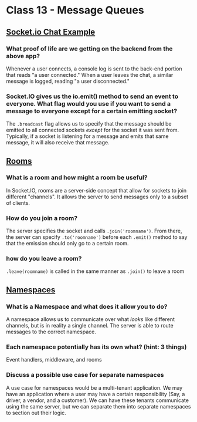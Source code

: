 # Class 13 - Message Queues

## [Socket.io Chat Example](https://socket.io/get-started/chat/)

### What proof of life are we getting on the backend from the above app?

Whenever a user connects, a console log is sent to the back-end portion that reads "a user connected." When a user leaves the chat, a similar message is logged, reading "a user disconnected."

### Socket.IO gives us the io.emit() method to send an event to everyone. What flag would you use if you want to send a message to everyone except for a certain emitting socket?
The `.broadcast` flag allows us to specify that the message should be emitted to all connected sockets _except_ for the socket it was sent from. Typically, if a socket is listening for a message and emits that same message, it will also receive that message.

## [Rooms](https://socket.io/docs/v4/rooms)

### What is a room and how might a room be useful?

In Socket.IO, rooms are a server-side concept that allow for sockets to join different "channels". It allows the server to send messages only to a subset of clients.

### How do you join a room?

The server specifies the socket and calls `.join('roomname')`. From there, the server can specify `.to('roomname')` before each `.emit()` method to say that the emission should only go to a certain room.

### how do you leave a room?

`.leave(roomname)` is called in the same manner as `.join()` to leave a room

## [Namespaces](https://socket.io/docs/v4/namespaces/)

### What is a Namespace and what does it allow you to do?

A namespace allows us to communicate over what _looks_ like different channels, but is in reality a single channel. The server is able to route messages to the correct namespace.

### Each namespace potentially has its own what? (hint: 3 things)

Event handlers, middleware, and rooms

### Discuss a possible use case for separate namespaces

A use case for namespaces would be a multi-tenant application. We may have an application where a user may have a certain responsibility (Say, a driver, a vendor, and a customer). We can have these tenants communicate using the same server, but we can separate them into separate namespaces to section out their logic.